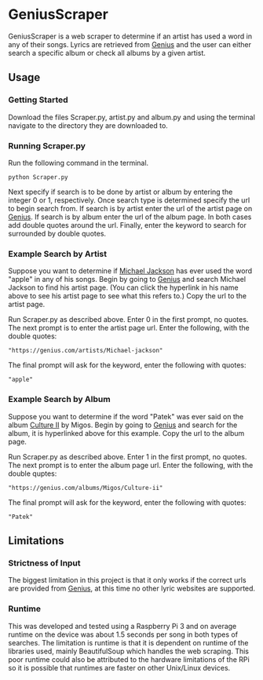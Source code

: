 # GeniusScraper
GeniusScraper is a web scraper to determine if an artist has used a word in any of their songs. Lyrics are retrieved from [Genius](https://genius.com) and the user can either search a specific album or check all albums by a given artist.

## Usage
### Getting Started
Download the files Scraper.py, artist.py and album.py and using the terminal navigate to the directory they are downloaded to. 

### Running Scraper.py
Run the following command in the terminal.
```
python Scraper.py
```

Next specify if search is to be done by artist or album by entering the integer 0 or 1, respectively. Once search type is determined specify the url to begin search from. If search is by artist enter the url of the artist page on [Genius](https://genius.com). If search is by album enter the url of the album page. In both cases add double quotes around the url. Finally, enter the keyword to search for surrounded by double quotes.

### Example Search by Artist
Suppose you want to determine if [Michael Jackson](https://genius.com/artists/Michael-jackson) has ever used the word "apple" in any of his songs. Begin by going to [Genius](https://genius.com) and search Michael Jackson to find his artist page. (You can click the hyperlink in his name above to see his artist page to see what this refers to.) Copy the url to the artist page. 

Run Scraper.py as described above. Enter  0 in the first prompt, no quotes. The next prompt is to enter the artist page url. Enter the following, with the double quotes:
```
"https://genius.com/artists/Michael-jackson"
```
The final prompt will ask for the keyword, enter the following with quotes:
```
"apple"
```

### Example Search by Album
Suppose you want to determine if the word "Patek" was ever said on the album [Culture II](https://genius.com/albums/Migos/Culture-ii) by Migos. Begin by going to [Genius](https://genius.com) and search for the album, it is hyperlinked above for this example. Copy the url to the album page. 

Run Scraper.py as described above. Enter 1 in the first prompt, no quotes. The next prompt is to enter the album page url. Enter the following, with the double quptes:
```
"https://genius.com/albums/Migos/Culture-ii"
```
The final prompt will ask for the keyword, enter the following with quotes:
```
"Patek"
```

## Limitations
### Strictness of Input
The biggest limitation in this project is that it only works if the correct urls are provided from [Genius](https://genius.com), at this time no other lyric websites are supported. 

### Runtime
This was developed and tested using a Raspberry Pi 3 and on average runtime on the device was about 1.5 seconds per song in both types of searches. The limitation is runtime is that it is dependent on runtime of the libraries used, mainly BeautifulSoup which handles the web scraping. This poor runtime could also be attributed to the hardware limitations of the RPi so it is possible that runtimes are faster on other Unix/Linux devices.
